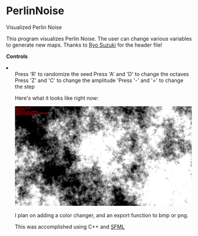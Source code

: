 # PerlinNoise
Visualized Perlin Noise

This program visualizes Perlin Noise. The user can change various variables to generate new maps. 
Thanks to <a href=https://github.com/Reputeless/PerlinNoise/>Ryo Suzuki</a> for the header file!

<b>Controls</b>
<li>
<ul> Press 'R' to randomize the seed
Press 'A' and 'D' to change the octaves
Press 'Z' and 'C' to change the amplitude
'Press '-' and '=' to change the step
</li>

Here's what it looks like right now:

![Output sample](https://github.com/cheggu/PerlinNoise/blob/main/Media/noisetest.gif)

I plan on adding a color changer, and an export function to bmp or png.

This was accomplished using C++ and <a href=https://www.sfml-dev.org/>SFML</a>
